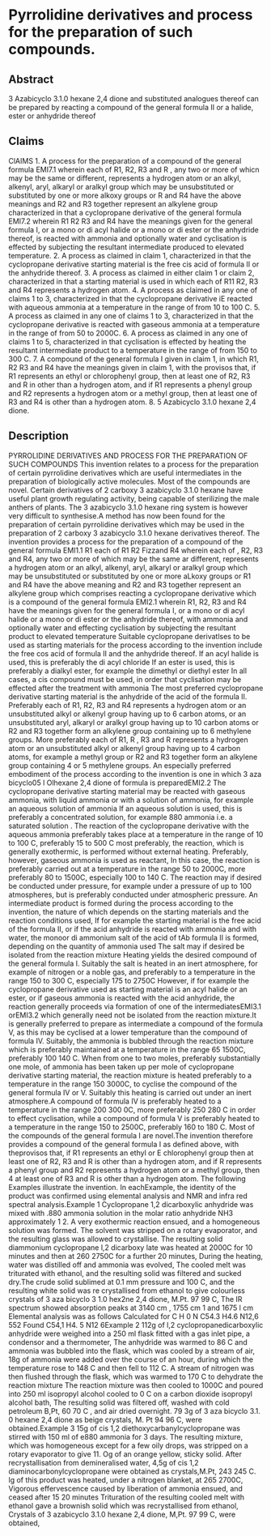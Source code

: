 # Pyrrolidine derivatives and process for the preparation of such compounds.

## Abstract
3 Azabicyclo 3.1.0 hexane 2,4 dione and substituted analogues thereof can be prepared by reacting a compound of the general formula II or a halide, ester or anhydride thereof

## Claims
ClAIMS 1. A process for the preparation of a compound of the general formula EMI7.1 wherein each of R1, R2, R3 and R , any two or more of whicn may be the same or different, represents a hydrogen atom or an alkyl, alkenyl, aryl, alkaryl or aralkyl group which may be unsubstituted or substituted by one or more alkoxy groups or R and R4 have the above meanings and R2 and R3 together represent an alkylene group characterized in that a cyclopropane derivative of the general formula EMI7.2 wherein R1 R2 R3 and R4 have the meanings given for the general formula I, or a mono or di acyl halide or a mono or di ester or the anhydride thereof, is reacted with ammonia and optionally water and cyclisation is effected by subjecting the resultant intermediate produced to elevated temperature. 2. A process as claimed in claim 1, characterized in that the cyclopropane derivative starting material is the free cis acid of formula II or the anhydride thereof. 3. A process as claimed in either claim 1 or claim 2, characterized in that a starting material is used in which each of R11 R2, R3 and R4 represents a hydrogen atom. 4. A process as claimed in any one of claims 1 to 3, characterized in that the cyclopropane derivative iE reacted with aqueous ammonia at a temperature in the range of from 10 to 100 C. 5. A process as claimed in any one of claims 1 to 3, characterized in that the cyclopropane derivative is reacted with gaseous ammonia at a temperature in the range of from 50 to 2000C. 6. A process as claimed in any one of claims 1 to 5, characterized in that cyclisation is effected by heating the resultant intermediate product to a temperature in the range of from 150 to 300 C. 7. A compound of the general formula I given in claim 1, in which R1, R2 R3 and R4 have the meanings given in claim 1, with the provisos that, if R1 represents an ethyl or chlorophenyl group, then at least one of R2, R3 and R in other than a hydrogen atom, and if R1 represents a phenyl group and R2 represents a hydrogen atom or a methyl group, then at least one of R3 and R4 is other than a hydrogen atom. 8. 5 Azabicyclo 3.1.0 hexane 2,4 dione.

## Description
PYRROLIDINE DERIVATIVES AND PROCESS FOR THE PREPARATION OF SUCH COMPOUNDS This invention relates to a process for the preparation of certain pyrrolidine derivatives which are useful intermediates in the preparation of biologically active molecules. Most of the compounds are novel. Certain derivatives of 2 carboxy 3 azabicyclo 3.1.0 hexane have useful plant growth regulating activity, being capable of sterilizing the male anthers of plants. The 3 azabicyclo 3.1.0 hexane ring system is however very difficult to synthesise.A method has now been found for the preparation of certain pyrrolidine derivatives which may be used in the preparation of 2 carboxy 3 azabicyclo 3.1.0 hexane derivatives thereof. The invention provides a process for the preparation of a compound of the general formula EMI1.1 R1 each of R1 R2 Fizzand R4 wherein each of , R2, R3 and R4, any two or more of which may be the same ar different, represents a hydrogen atom or an alkyl, alkenyl, aryl, alkaryl or aralkyl group which may be unsubstituted or substituted by one or more aLkoxy groups or R1 and R4 have the above meaning and R2 and R3 together represent an alkylene group which comprises reacting a cyclopropane derivative which is a compound of the general formula EMI2.1 wherein R1, R2, R3 and R4 have the meanings given for the general formula I, or a mono or di acyl halide or a mono or di ester or the anhydride thereof, with ammonia and optionally water and effecting cyclisation by subjecting the resultant product to elevated temperature Suitable cyclopropane derivatlses to be used as starting materials for the process according to the invention include the free cos acid of formula II and the anhydride thereof. If an acyl halide is used, this is preferably the di acyl chloride If an ester is used, this is preferably a dialkyl ester, for example the dimethyl or diethyl ester In all cases, a cis compound must be used, in order that cyclisation may be effected after the treatment with ammonia The most preferred cyclopropane derivative starting material is the anhydride of the acid of the formula II. Preferably each of R1, R2, R3 and R4 represents a hydrogen atom or an unsubstituted alkyl or alkenyl group having up to 6 carbon atoms, or an unsubstituted aryl, alkaryl or aralkyl group having up to 10 carbon atoms or R2 and R3 together form an alkylene group containing up to 6 methylene groups. More preferably each of R1, R , R3 and R represents a hydrogen atom or an unsubstituted alkyl or alkenyl group having up to 4 carbon atoms, for example a methyl group or R2 and R3 together form an alkylene group containing 4 or 5 methylene groups. An especially preferred embodiment of the process according to the invention is one in which 3 aza bicyclo05 l Olhexane 2,4 dione of formula is preparedEMI2.2 The cyclopropane derivative starting material may be reacted with gaseous ammonia, with liquid ammonia or with a solution of ammonia, for example an aqueous solution of ammonia If an aqueous solution is used, this is preferably a concentrated solution, for example 880 ammonia i.e. a saturated solution . The reaction of the cyclopropane derivative with the aqueous ammonia preferably takes place at a temperature in the range of 10 to 100 C, preferably 15 to 500 C most preferably, the reaction, which is generally exothermic, is performed without external heating. Preferably, however, gaseous ammonia is used as reactant, In this case, the reaction is preferably carried out at a temperature in the range 50 to 2000C, more preferably 80 to 1500C, especially 100 to 140 C. The reaction may if desired be conducted under pressure, for example under a pressure of up to 100 atmospheres, but is preferably conducted under atmospheric pressure. An intermediate product is formed during the process according to the invention, the nature of which depends on the starting materials and the reaction conditions used, If for example the starting material is the free acid of the formula II, or if the acid anhydride is reacted with ammonia and with water, the monoor di ammonium salt of the acid of tAb formula II is formed, depending on the quantity of ammonia used The salt may if desired be isolated from the reaction mixture Heating yields the desired compound of the general formula I. Suitably the salt is heated in an inert atmosphere, for example of nitrogen or a noble gas, and preferably to a temperature in the range 150 to 300 C, especially 175 to 2750C However, if for example the cyclopropane derivative used as starting material is an acyl halide or an ester, or if gaseous ammonia is reacted with the acid anhydride, the reaction generally proceeds via formation of one of the intermediatesEMI3.1 orEMI3.2 which generally need not be isolated from the reaction mixture.It is generally preferred to prepare as intermediate a compound of the formula V, as this may be cyclised at a lower temperature than the compound of formula IV. Suitably, the ammonia is bubbled through the reaction mixture which is preferably maintained at a temperature in the range 65 1500C, preferably 100 140 C. When from one to two moles, preferably substantially one mole, of ammonia has been taken up per mole of cyclopropane derivative starting material, the reaction mixture is heated preferably to a temperature in the range 150 3000C, to cyclise the compound of the general formula IV or V. Suitably this heating is carried out under an inert atmosphere.A compound of formula IV is preferably heated to a temperature in the range 200 300 0C, more preferably 250 280 C in order to effect cyclisation, while a compound of formula V is preferably heated to a temperature in the range 150 to 2500C, preferably 160 to 180 C. Most of the compounds of the general formula I are novel.The invention therefore provides a compound of the general formula I as defined above, with theprovisos that, if R1 represents an ethyl or E chlorophenyl group then at least one of R2, R3 and R is other than a hydrogen atom, and if R represents a phenyl group and R2 represents a hydrogen atom or a methyl group, then 4 at least one of R3 and R is other than a hydrogen atom. The following Examples illustrate the invention. In eachExample, the identity of the product was confirmed using elemental analysis and NMR and infra red spectral analysis.Example 1 Cyclopropane 1,2 dicarboxylic anhydride was mixed with .880 ammonia solution in the molar ratio anhydride NH3 approximately 1 2. A very exothermic reaction ensued, and a homogeneous solution was formed. The solvent was stripped on a rotary evaporator, and the resulting glass was allowed to crystallise. The resulting solid diammonium cyclopropane l,2 dicarboxy late was heated at 2000C for 10 minutes and then at 260 2750C for a further 20 minutes, During the heating, water was distilled off and ammonia was evolved, The cooled melt was triturated with ethanol, and the resulting solid was filtered and sucked dry.The crude solid sublimed at 0.1 mm pressure and 100 C, and the resulting white solid was re crystallised from ethanol to give colourless crystals of 3 aza bicyclo 3 1.0 hex2ne 2,4 dione, M.Pt. 97 99 C, The IR spectrum showed absorption peaks at 3140 cm , 1755 cm 1 and 1675 l cm Elemental analysis was as follows Calculated for C H 0 N C54.3 H4.6 N12,6 552 Found C54,1 H4. 5 N12 6Example 2 112g of l,2 cyclopropanedicarboxylic anhydride were weighed into a 250 ml flask fitted with a gas inlet pipe, a condensor and a thermometer, The anhydride was warmed to 86 C and ammonia was bubbled into the flask, which was cooled by a stream of air, 18g of ammonia were added over the course of an hour, during which the temperature rose to 148 C and then fell to 112 C. A stream of nitrogen was then flushed through the flask, which was warmed to 170 C to dehydrate the reaction mixture The reaction mixture was then cooled to 1000C and poured into 250 ml isopropyl alcohol cooled to 0 C on a carbon dioxide isopropyl alcohol bath, The resulting solid was filtered off, washed with cold petroleum B,Pt, 60 70 C , and air dried overnight. 79 3g of 3 aza bicyclo 3.1. 0 hexane 2,4 dione as beige crystals, M. Pt 94 96 C, were obtained.Example 3 15g of cis 1,2 diethoxycarbanylcyclopropane was stirred with 150 ml of e880 ammonia for 3 days. The resulting mixture, which was homogeneous except for a few oily drops, was stripped on a rotary evaporator to give 11. Og of an orange yellow, sticky solid. After recrystallisation from demineralised water, 4,5g of cis 1,2 diaminocarbonylcyclopropane were obtained as crystals,M.Pt, 243 245 C. lg of this product was heated, under a nitrogen blanket, at 265 2700C, Vigorous effervescence caused by liberation of ammonia ensued, and ceased after 15 20 minutes Trituration of the resulting cooled melt with ethanol gave a brownish solid which was recrystallised from ethanol, Crystals of 3 azabicyclo 3.1.0 hexane 2,4 dione, M,Pt. 97 99 C, were obtained,